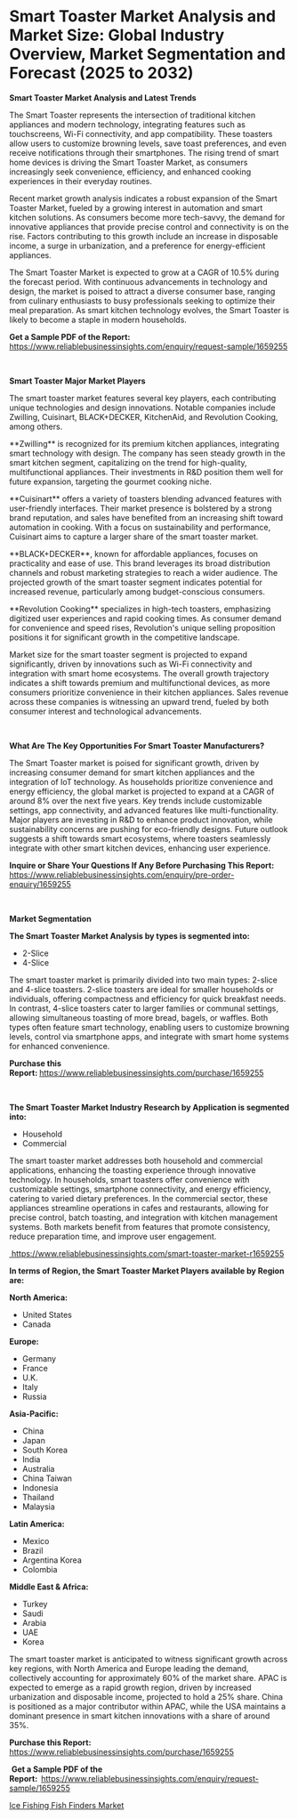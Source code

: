 <p><h1>Smart Toaster Market Analysis and Market Size: Global Industry Overview, Market Segmentation and Forecast (2025 to 2032)</h1></p><p><strong>Smart Toaster Market Analysis and Latest Trends</strong></p>
<p><p>The Smart Toaster represents the intersection of traditional kitchen appliances and modern technology, integrating features such as touchscreens, Wi-Fi connectivity, and app compatibility. These toasters allow users to customize browning levels, save toast preferences, and even receive notifications through their smartphones. The rising trend of smart home devices is driving the Smart Toaster Market, as consumers increasingly seek convenience, efficiency, and enhanced cooking experiences in their everyday routines.</p><p>Recent market growth analysis indicates a robust expansion of the Smart Toaster Market, fueled by a growing interest in automation and smart kitchen solutions. As consumers become more tech-savvy, the demand for innovative appliances that provide precise control and connectivity is on the rise. Factors contributing to this growth include an increase in disposable income, a surge in urbanization, and a preference for energy-efficient appliances.</p><p>The Smart Toaster Market is expected to grow at a CAGR of 10.5% during the forecast period. With continuous advancements in technology and design, the market is poised to attract a diverse consumer base, ranging from culinary enthusiasts to busy professionals seeking to optimize their meal preparation. As smart kitchen technology evolves, the Smart Toaster is likely to become a staple in modern households.</p></p>
<p><strong>Get a Sample PDF of the Report:&nbsp;</strong> <a href="https://www.reliablebusinessinsights.com/enquiry/request-sample/1659255?utm_campaign=3045&utm_medium=2&utm_source=Github&utm_content=ia&utm_term=04042025&utm_id=smart-toaster">https://www.reliablebusinessinsights.com/enquiry/request-sample/1659255</a></p>
<p>&nbsp;</p>
<p><strong>Smart Toaster Major Market Players</strong></p>
<p><p>The smart toaster market features several key players, each contributing unique technologies and design innovations. Notable companies include Zwilling, Cuisinart, BLACK+DECKER, KitchenAid, and Revolution Cooking, among others.</p><p>**Zwilling** is recognized for its premium kitchen appliances, integrating smart technology with design. The company has seen steady growth in the smart kitchen segment, capitalizing on the trend for high-quality, multifunctional appliances. Their investments in R&D position them well for future expansion, targeting the gourmet cooking niche.</p><p>**Cuisinart** offers a variety of toasters blending advanced features with user-friendly interfaces. Their market presence is bolstered by a strong brand reputation, and sales have benefited from an increasing shift toward automation in cooking. With a focus on sustainability and performance, Cuisinart aims to capture a larger share of the smart toaster market.</p><p>**BLACK+DECKER**, known for affordable appliances, focuses on practicality and ease of use. This brand leverages its broad distribution channels and robust marketing strategies to reach a wider audience. The projected growth of the smart toaster segment indicates potential for increased revenue, particularly among budget-conscious consumers.</p><p>**Revolution Cooking** specializes in high-tech toasters, emphasizing digitized user experiences and rapid cooking times. As consumer demand for convenience and speed rises, Revolution's unique selling proposition positions it for significant growth in the competitive landscape.</p><p>Market size for the smart toaster segment is projected to expand significantly, driven by innovations such as Wi-Fi connectivity and integration with smart home ecosystems. The overall growth trajectory indicates a shift towards premium and multifunctional devices, as more consumers prioritize convenience in their kitchen appliances. Sales revenue across these companies is witnessing an upward trend, fueled by both consumer interest and technological advancements.</p></p>
<p>&nbsp;</p>
<p><strong>What Are The Key Opportunities For Smart Toaster Manufacturers?</strong></p>
<p><p>The Smart Toaster market is poised for significant growth, driven by increasing consumer demand for smart kitchen appliances and the integration of IoT technology. As households prioritize convenience and energy efficiency, the global market is projected to expand at a CAGR of around 8% over the next five years. Key trends include customizable settings, app connectivity, and advanced features like multi-functionality. Major players are investing in R&D to enhance product innovation, while sustainability concerns are pushing for eco-friendly designs. Future outlook suggests a shift towards smart ecosystems, where toasters seamlessly integrate with other smart kitchen devices, enhancing user experience.</p></p>
<p><strong>Inquire or Share Your Questions If Any Before Purchasing This Report:</strong> <a href="https://www.reliablebusinessinsights.com/enquiry/pre-order-enquiry/1659255?utm_campaign=3045&utm_medium=2&utm_source=Github&utm_content=ia&utm_term=04042025&utm_id=smart-toaster">https://www.reliablebusinessinsights.com/enquiry/pre-order-enquiry/1659255</a></p>
<p>&nbsp;</p>
<p><strong>Market Segmentation</strong></p>
<p><strong>The Smart Toaster Market Analysis by types is segmented into:</strong></p>
<p><ul><li>2-Slice</li><li>4-Slice</li></ul></p>
<p><p>The smart toaster market is primarily divided into two main types: 2-slice and 4-slice toasters. 2-slice toasters are ideal for smaller households or individuals, offering compactness and efficiency for quick breakfast needs. In contrast, 4-slice toasters cater to larger families or communal settings, allowing simultaneous toasting of more bread, bagels, or waffles. Both types often feature smart technology, enabling users to customize browning levels, control via smartphone apps, and integrate with smart home systems for enhanced convenience.</p></p>
<p><strong>Purchase this Report:&nbsp;</strong><a href="https://www.reliablebusinessinsights.com/purchase/1659255?utm_campaign=3045&utm_medium=2&utm_source=Github&utm_content=ia&utm_term=04042025&utm_id=smart-toaster">https://www.reliablebusinessinsights.com/purchase/1659255</a></p>
<p>&nbsp;</p>
<p><strong>The Smart Toaster Market Industry Research by Application is segmented into:</strong></p>
<p><ul><li>Household</li><li>Commercial</li></ul></p>
<p><p>The smart toaster market addresses both household and commercial applications, enhancing the toasting experience through innovative technology. In households, smart toasters offer convenience with customizable settings, smartphone connectivity, and energy efficiency, catering to varied dietary preferences. In the commercial sector, these appliances streamline operations in cafes and restaurants, allowing for precise control, batch toasting, and integration with kitchen management systems. Both markets benefit from features that promote consistency, reduce preparation time, and improve user engagement.</p></p>
<p><a href="https://www.reliablebusinessinsights.com/smart-toaster-market-r1659255?utm_campaign=3045&utm_medium=2&utm_source=Github&utm_content=ia&utm_term=04042025&utm_id=smart-toaster">&nbsp;https://www.reliablebusinessinsights.com/smart-toaster-market-r1659255</a></p>
<p><strong>In terms of Region, the Smart Toaster Market Players available by Region are:</strong></p>
<p>
    <p> <strong> North America: </strong>
        <ul>
            <li>United States</li>
            <li>Canada</li>
        </ul>
        </p> 
    <p> <strong> Europe: </strong>
        <ul>
            <li>Germany</li>
            <li>France</li>
            <li>U.K.</li>
            <li>Italy</li>
            <li>Russia</li>
        </ul>
        </p> 
    <p> <strong> Asia-Pacific: </strong>
        <ul>
            <li>China</li>
            <li>Japan</li>
            <li>South Korea</li>
            <li>India</li>
            <li>Australia</li>
            <li>China Taiwan</li>
            <li>Indonesia</li>
            <li>Thailand</li>
            <li>Malaysia</li>
        </ul>
        </p> 
    <p> <strong> Latin America: </strong>
        <ul>
            <li>Mexico</li>
            <li>Brazil</li>
            <li>Argentina Korea</li>
            <li>Colombia</li>
        </ul>
        </p> 
    <p> <strong> Middle East & Africa: </strong>
        <ul>
            <li>Turkey</li>
            <li>Saudi</li>
            <li>Arabia</li>
            <li>UAE</li>
            <li>Korea</li>
        </ul>
    </p>
    </p>
<p><p>The smart toaster market is anticipated to witness significant growth across key regions, with North America and Europe leading the demand, collectively accounting for approximately 60% of the market share. APAC is expected to emerge as a rapid growth region, driven by increased urbanization and disposable income, projected to hold a 25% share. China is positioned as a major contributor within APAC, while the USA maintains a dominant presence in smart kitchen innovations with a share of around 35%.</p></p>
<p><strong>Purchase this Report: </strong><a href="https://www.reliablebusinessinsights.com/purchase/1659255?utm_campaign=3045&utm_medium=2&utm_source=Github&utm_content=ia&utm_term=04042025&utm_id=smart-toaster">https://www.reliablebusinessinsights.com/purchase/1659255</a></p>
<p>&nbsp;<strong>Get a Sample PDF of the Report:&nbsp;&nbsp;</strong><a href="https://www.reliablebusinessinsights.com/enquiry/request-sample/1659255?utm_campaign=3045&utm_medium=2&utm_source=Github&utm_content=ia&utm_term=04042025&utm_id=smart-toaster">https://www.reliablebusinessinsights.com/enquiry/request-sample/1659255</a></p>
<p><strong></strong></p>
<p><p><a href="https://github.com/paljuhubeyde/Market-Research-Report-List-1/blob/main/ice-fishing-fish-finders-market.md?utm_campaign=3045&utm_medium=2&utm_source=Github&utm_content=ia&utm_term=04042025&utm_id=smart-toaster">Ice Fishing Fish Finders Market</a></p></p>